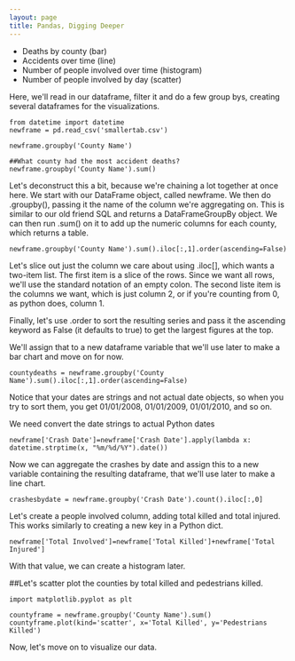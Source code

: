 ```yaml
---
layout: page
title: Pandas, Digging Deeper
---
```


* Deaths by county (bar)
* Accidents over time (line)
* Number of people involved over time (histogram)
* Number of people involved by day (scatter)

Here, we'll read in our dataframe, filter it and do a few group bys, creating several dataframes for the visualizations. 

```
from datetime import datetime
newframe = pd.read_csv('smallertab.csv')
```

```
newframe.groupby('County Name')
```

```
##What county had the most accident deaths?
newframe.groupby('County Name').sum()
```

Let's deconstruct this a bit, because we're chaining a lot together at once here.
We start with our DataFrame object, called newframe. We then do .groupby(), passing it the name of the column we're aggregating on. This is similar to our old friend SQL and returns a DataFrameGroupBy object.
We can then run .sum() on it to add up the numeric columns for each county, which returns a table.

```
newframe.groupby('County Name').sum().iloc[:,1].order(ascending=False)
```
Let's slice out just the column we care about using .iloc[], which wants a two-item list. The first item is a slice of the rows. Since we want all rows, we'll use the standard notation of an empty colon. The second liste item is the columns we want, which is just column 2, or if you're counting from 0, as python does, column 1.

Finally, let's use .order to sort the resulting series and pass it the ascending keyword as False (it defaults to true) to get the largest figures at the top.

We'll assign that to a new dataframe variable that we'll use later to make a bar chart and move on for now.

```
countydeaths = newframe.groupby('County Name').sum().iloc[:,1].order(ascending=False)

```

Notice that your dates are strings and not actual date objects, so when you try to sort them, you get 01/01/2008, 01/01/2009, 01/01/2010, and so on. 

We need convert the date strings to actual Python dates

```
newframe['Crash Date']=newframe['Crash Date'].apply(lambda x: datetime.strptime(x, "%m/%d/%Y").date())
```

Now we can aggregate the crashes by date and assign this to a new variable containing the resulting dataframe, that we'll use later to make a line chart.

```
crashesbydate = newframe.groupby('Crash Date').count().iloc[:,0]
```


Let's create a people involved column, adding total killed and total injured. This works similarly to creating a new key in a Python dict.

```
newframe['Total Involved']=newframe['Total Killed']+newframe['Total Injured']
```

With that value, we can create a histogram later.

##Let's scatter plot the counties by total killed and pedestrians killed.

```
import matplotlib.pyplot as plt

countyframe = newframe.groupby('County Name').sum()
countyframe.plot(kind='scatter', x='Total Killed', y='Pedestrians Killed')
```

Now, let's move on to visualize our data.